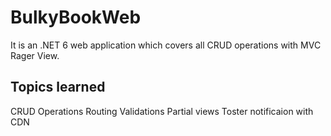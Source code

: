 # BulkyBookWeb
It is an .NET 6 web application which covers all CRUD operations with MVC Rager View.

## Topics learned

 CRUD Operations
 Routing
 Validations
 Partial views
 Toster notificaion with CDN
